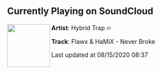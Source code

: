 ## Currently Playing on SoundCloud

[<img align="left" width="100" src="https://i1.sndcdn.com/artworks-zL1ptd5dTyLTWT3k-COFXZw-t50x50.jpg">](https://soundcloud.com/hybridtrapmusic/neverbroke)

**Artist**: Hybrid Trap 🔥 

**Track**: Flawx & HaMiX - Never Broke

Last updated at 08/15/2020 08:37
